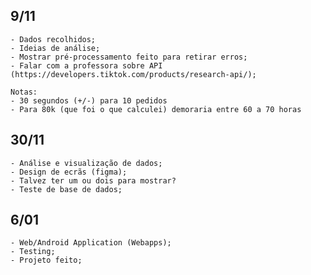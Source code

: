 ## 9/11
    - Dados recolhidos;
    - Ideias de análise;
    - Mostrar pré-processamento feito para retirar erros;
    - Falar com a professora sobre API (https://developers.tiktok.com/products/research-api/);

    Notas: 
    - 30 segundos (+/-) para 10 pedidos
    - Para 80k (que foi o que calculei) demoraria entre 60 a 70 horas

## 30/11
    - Análise e visualização de dados;
    - Design de ecrãs (figma);
    - Talvez ter um ou dois para mostrar?
    - Teste de base de dados;

## 6/01
    - Web/Android Application (Webapps);
    - Testing;
    - Projeto feito;